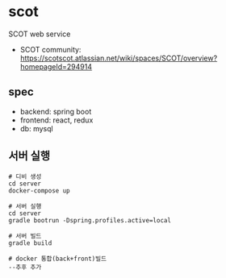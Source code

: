 # scot
SCOT web service

- SCOT community: https://scotscot.atlassian.net/wiki/spaces/SCOT/overview?homepageId=294914

## spec
- backend: spring boot
- frontend: react, redux
- db: mysql

## 서버 실행
```
# 디비 생성
cd server
docker-compose up

# 서버 실행
cd server
gradle bootrun -Dspring.profiles.active=local

# 서버 빌드
gradle build

# docker 통합(back+front)빌드
--추후 추가
```

